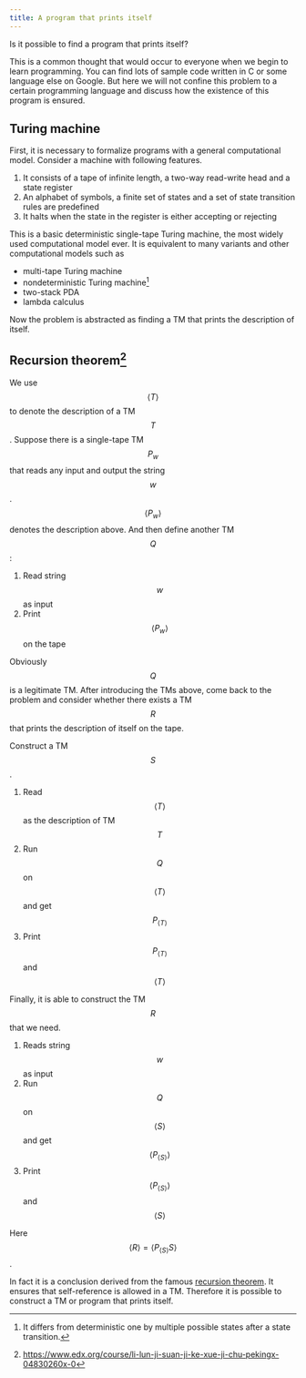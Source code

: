 ```yaml
---
title: A program that prints itself
---
```


Is it possible to find a program that prints itself?

This is a common thought that would occur to everyone when we begin to learn programming. You can find lots of sample code written in C or some language else on Google. But here we will not confine this problem to a certain programming language and discuss how the existence of this program is ensured.

## Turing machine

First, it is necessary to formalize programs with a general computational model. Consider a machine with following features.

1. It consists of a tape of infinite length, a two-way read-write head and a state register
2. An alphabet of symbols, a finite set of states and a set of state transition rules are predefined
3. It halts when the state in the register is either accepting or rejecting

This is a basic deterministic single-tape Turing machine, the most widely used computational model ever. It is equivalent to many variants and other computational models such as
- multi-tape Turing machine
- nondeterministic Turing machine[^ntm_def]
- two-stack PDA
- lambda calculus

Now the problem is abstracted as finding a TM that prints the description of itself.

## Recursion theorem[^cm]

We use $$ \langle T \rangle $$ to denote the description of a TM $$ T $$. Suppose there is a single-tape TM $$ P_w $$ that reads any input and output the string $$ w $$. $$ \langle P_w \rangle $$ denotes the description above. And then define another TM $$ Q $$:

1. Read string $$ w $$ as input
2. Print $$ \langle P_w \rangle $$ on the tape

Obviously $$ Q $$ is a legitimate TM. After introducing the TMs above, come back to the problem and consider whether there exists a TM $$ R $$ that prints the description of itself on the tape.

Construct a TM $$ S $$.

1. Read $$ \langle T \rangle $$ as the description of TM $$ T $$
2. Run $$ Q $$ on $$\langle T \rangle $$ and get $$ P_{\langle T \rangle} $$
3. Print $$ P_{\langle T \rangle} $$ and $$ \langle T \rangle $$

Finally, it is able to construct the TM $$ R $$ that we need.

1. Reads string $$ w $$ as input
2. Run $$ Q $$ on $$ \langle S \rangle $$ and get $$ \langle P_{\langle S \rangle} \rangle $$
3. Print $$ \langle P_{\langle S \rangle} \rangle $$ and $$ \langle S \rangle $$

Here $$ \langle R \rangle = \langle P_{\langle S \rangle}S \rangle $$.

In fact it is a conclusion derived from the famous [recursion theorem](https://en.wikipedia.org/wiki/Kleene%27s_recursion_theorem). It ensures that self-reference is allowed in a TM. Therefore it is possible to construct a TM or program that prints itself.

[^ntm_def]: It differs from deterministic one by multiple possible states after a state transition.
[^cm]: https://www.edx.org/course/li-lun-ji-suan-ji-ke-xue-ji-chu-pekingx-04830260x-0

